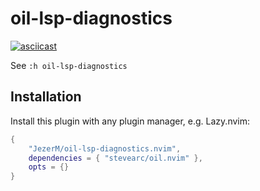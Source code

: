 # oil-lsp-diagnostics

[![asciicast](https://asciinema.org/a/697752.svg)](https://asciinema.org/a/697752)

See `:h oil-lsp-diagnostics`

## Installation

Install this plugin with any plugin manager, e.g. Lazy.nvim:

```lua
{
    "JezerM/oil-lsp-diagnostics.nvim",
    dependencies = { "stevearc/oil.nvim" },
    opts = {}
}
```
